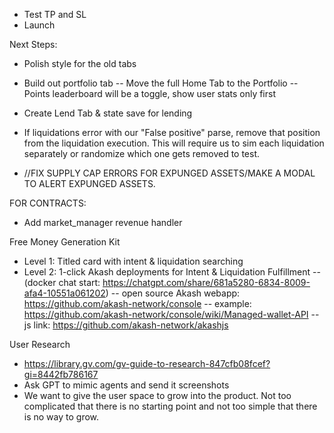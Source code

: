 - Test TP and SL
- Launch




Next Steps:

- Polish style for the old tabs
- Build out portfolio tab
-- Move the full Home Tab to the Portfolio
-- Points leaderboard will be a toggle, show user stats only first

- Create Lend Tab & state save for lending

- If liquidations error with our "False positive" parse, remove that position from the liquidation execution. This will require us to sim each liquidation separately or randomize which one gets removed to test.

- //FIX SUPPLY CAP ERRORS FOR EXPUNGED ASSETS/MAKE A MODAL TO ALERT EXPUNGED ASSETS.

FOR CONTRACTS:
- Add market_manager revenue handler













Free Money Generation Kit
- Level 1: Titled card with intent & liquidation searching
- Level 2: 1-click Akash deployments for Intent & Liquidation Fulfillment
-- (docker chat start: https://chatgpt.com/share/681a5280-6834-8009-afa4-10551a061202)
-- open source Akash webapp: https://github.com/akash-network/console
-- example: https://github.com/akash-network/console/wiki/Managed-wallet-API
-- js link: https://github.com/akash-network/akashjs

User Research
- https://library.gv.com/gv-guide-to-research-847cfb08fcef?gi=8442fb786167
- Ask GPT to mimic agents and send it screenshots
- We want to give the user space to grow into the product. Not too complicated that there is no starting point and not too simple that there is no way to grow.
